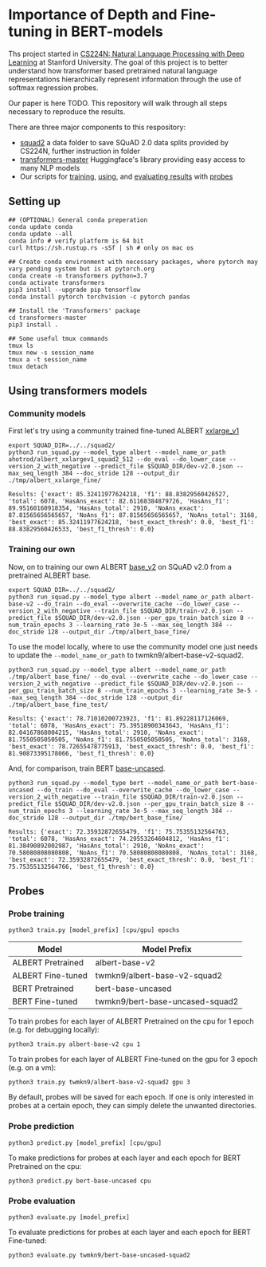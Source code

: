 # Importance of Depth and Fine-tuning in BERT-models

Ths project started in [CS224N: Natural Language Processing with Deep Learning](http://web.stanford.edu/class/cs224n/) at Stanford University. The goal of this project is to better understand how transformer based pretrained natural language representations hierarchically represent information through the use of softmax regression probes. 

Our paper is here TODO. This repository will walk through all steps necessary to reproduce the results.

There are three major components to this respository:

- [squad2](squad2/) a data folder to save SQuAD 2.0 data splits provided by CS224N, further instruction in folder
- [transformers-master](https://github.com/huggingface/transformers) Huggingface's library providing easy access to many NLP models
- Our scripts for [training](train.py), [using](predict.py), and [evaluating results](evaluate.py) with [probes](probe.py)

## Setting up

```
## (OPTIONAL) General conda preperation
conda update conda
conda update --all
conda info # verify platform is 64 bit
curl https://sh.rustup.rs -sSf | sh # only on mac os
```

```
## Create conda environment with necessary packages, where pytorch may vary pending system but is at pytorch.org
conda create -n transformers python=3.7
conda activate transformers
pip3 install --upgrade pip tensorflow
conda install pytorch torchvision -c pytorch pandas
```

```
## Install the 'Transformers' package
cd transformers-master
pip3 install .
```

```
## Some useful tmux commands
tmux ls
tmux new -s session_name
tmux a -t session_name
tmux detach
```

## Using transformers models

### Community models

First let's try using a community trained fine-tuned ALBERT [xxlarge_v1](https://huggingface.co/ahotrod/albert_xxlargev1_squad2_512)

```
export SQUAD_DIR=../../squad2/
python3 run_squad.py --model_type albert --model_name_or_path ahotrod/albert_xxlargev1_squad2_512 --do_eval --do_lower_case --version_2_with_negative --predict_file $SQUAD_DIR/dev-v2.0.json --max_seq_length 384 --doc_stride 128 --output_dir ./tmp/albert_xxlarge_fine/
```

```
Results: {'exact': 85.32411977624218, 'f1': 88.83829560426527, 'total': 6078, 'HasAns_exact': 82.61168384879726, 'HasAns_f1': 89.95160160918354, 'HasAns_total': 2910, 'NoAns_exact': 87.81565656565657, 'NoAns_f1': 87.81565656565657, 'NoAns_total': 3168, 'best_exact': 85.32411977624218, 'best_exact_thresh': 0.0, 'best_f1': 88.83829560426533, 'best_f1_thresh': 0.0}
```

### Training our own

Now, on to training our own ALBERT [base_v2](https://huggingface.co/twmkn9/albert-base-v2-squad2) on SQuAD v2.0 from a pretrained ALBERT base.
```
export SQUAD_DIR=../../squad2/
python3 run_squad.py --model_type albert --model_name_or_path albert-base-v2 --do_train --do_eval --overwrite_cache --do_lower_case --version_2_with_negative --train_file $SQUAD_DIR/train-v2.0.json --predict_file $SQUAD_DIR/dev-v2.0.json --per_gpu_train_batch_size 8 --num_train_epochs 3 --learning_rate 3e-5 --max_seq_length 384 --doc_stride 128 --output_dir ./tmp/albert_base_fine/
```

To use the model locally, where to use the community model one just needs to update the `--model_name_or_path` to twmkn9/albert-base-v2-squad2.
```
python3 run_squad.py --model_type albert --model_name_or_path ./tmp/albert_base_fine/ --do_eval --overwrite_cache --do_lower_case --version_2_with_negative --predict_file $SQUAD_DIR/dev-v2.0.json --per_gpu_train_batch_size 8 --num_train_epochs 3 --learning_rate 3e-5 --max_seq_length 384 --doc_stride 128 --output_dir ./tmp/albert_base_fine_test/
```

```
Results: {'exact': 78.71010200723923, 'f1': 81.89228117126069, 'total': 6078, 'HasAns_exact': 75.39518900343643, 'HasAns_f1': 82.04167868004215, 'HasAns_total': 2910, 'NoAns_exact': 81.7550505050505, 'NoAns_f1': 81.7550505050505, 'NoAns_total': 3168, 'best_exact': 78.72655478775913, 'best_exact_thresh': 0.0, 'best_f1': 81.90873395178066, 'best_f1_thresh': 0.0}
```

And, for comparison, train BERT [base-uncased](https://huggingface.co/bert-base-uncased).

```
python3 run_squad.py --model_type bert --model_name_or_path bert-base-uncased --do_train --do_eval --overwrite_cache --do_lower_case --version_2_with_negative --train_file $SQUAD_DIR/train-v2.0.json --predict_file $SQUAD_DIR/dev-v2.0.json --per_gpu_train_batch_size 8 --num_train_epochs 3 --learning_rate 3e-5 --max_seq_length 384 --doc_stride 128 --output_dir ./tmp/bert_base_fine/
```

```
Results: {'exact': 72.35932872655479, 'f1': 75.75355132564763, 'total': 6078, 'HasAns_exact': 74.29553264604812, 'HasAns_f1': 81.38490892002987, 'HasAns_total': 2910, 'NoAns_exact': 70.58080808080808, 'NoAns_f1': 70.58080808080808, 'NoAns_total': 3168, 'best_exact': 72.35932872655479, 'best_exact_thresh': 0.0, 'best_f1': 75.75355132564766, 'best_f1_thresh': 0.0}
```

## Probes

### Probe training

```
python3 train.py [model_prefix] [cpu/gpu] epochs
```

| Model             | Model Prefix                    |
|-------------------|---------------------------------|
| ALBERT Pretrained | albert-base-v2                  |
| ALBERT Fine-tuned | twmkn9/albert-base-v2-squad2    |
| BERT Pretrained   | bert-base-uncased               |
| BERT Fine-tuned   | twmkn9/bert-base-uncased-squad2 |

To train probes for each layer of ALBERT Pretrained on the cpu for 1 epoch (e.g. for debugging locally):
```
python3 train.py albert-base-v2 cpu 1
```

To train probes for each layer of ALBERT Fine-tuned on the gpu for 3 epoch (e.g. on a vm):
```
python3 train.py twmkn9/albert-base-v2-squad2 gpu 3
```

By default, probes will be saved for each epoch. If one is only interested in probes at a certain epoch, they can simply delete the unwanted directories.

### Probe prediction

```
python3 predict.py [model_prefix] [cpu/gpu]
```

To make predictions for probes at each layer and each epoch for BERT Pretrained on the cpu:
```
python3 predict.py bert-base-uncased cpu
```

### Probe evaluation

```
python3 evaluate.py [model_prefix]
```

To evaluate predictions for probes at each layer and each epoch for BERT Fine-tuned:
```
python3 evaluate.py twmkn9/bert-base-uncased-squad2
```
